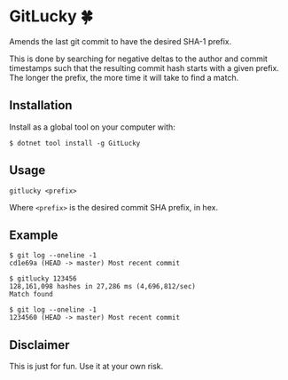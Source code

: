﻿# GitLucky 🍀

Amends the last git commit to have the desired SHA-1 prefix.

This is done by searching for negative deltas to the author and commit
timestamps such that the resulting commit hash starts with a given prefix.
The longer the prefix, the more time it will take to find a match.

## Installation

Install as a global tool on your computer with:

```
$ dotnet tool install -g GitLucky
```

## Usage

```
gitlucky <prefix>
```

Where `<prefix>` is the desired commit SHA prefix, in hex.

## Example

```
$ git log --oneline -1
cd1e69a (HEAD -> master) Most recent commit

$ gitlucky 123456
128,161,098 hashes in 27,286 ms (4,696,812/sec)
Match found

$ git log --oneline -1
1234560 (HEAD -> master) Most recent commit
```

## Disclaimer

This is just for fun. Use it at your own risk.